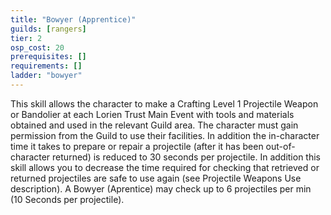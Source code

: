 ```yaml
---
title: "Bowyer (Apprentice)"
guilds: [rangers]
tier: 2
osp_cost: 20
prerequisites: []
requirements: []
ladder: "bowyer"
---
```

This skill allows the character to make a Crafting Level 1 Projectile Weapon or Bandolier at each Lorien Trust Main Event with tools and materials obtained and used in the relevant Guild area. The character must gain permission from the Guild to use their facilities. In addition the in-character time it takes to prepare or repair a projectile (after it has been out-of-character returned) is reduced to 30 seconds per projectile. In addition this skill allows you to decrease the time required for checking that retrieved or returned projectiles are safe to use again (see Projectile Weapons Use description). A Bowyer (Aprentice) may check up to 6 projectiles per min (10 Seconds per projectile).